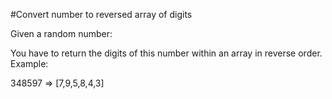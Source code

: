 #Convert number to reversed array of digits

Given a random number: 

You have to return the digits of this number within an array in reverse order.
Example:

348597 => [7,9,5,8,4,3]